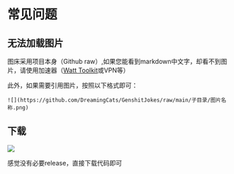 # 常见问题



## 无法加载图片

图床采用项目本身（Github raw）,如果您能看到markdown中文字，却看不到图片，请使用加速器（[Watt Toolkit](https://steampp.net/)或VPN等）



此外，如果需要引用图片，按照以下格式即可：

```
![](https://github.com/DreamingCats/GenshitJokes/raw/main/子目录/图片名称.png)
```



## 下载

![](https://github.com/DreamingCats/GenshitJokes/raw/main/QA/download.png)

感觉没有必要release，直接下载代码即可